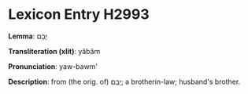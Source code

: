 # Lexicon Entry H2993

**Lemma**: יָבָם

**Transliteration (xlit)**: yâbâm

**Pronunciation**: yaw-bawm'

**Description**:
from (the orig. of) יָבַם; a brotherin-law; husband's brother.
